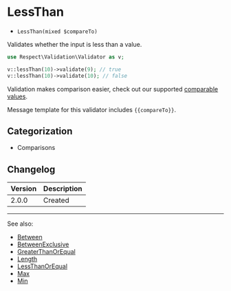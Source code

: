 # LessThan

- `LessThan(mixed $compareTo)`

Validates whether the input is less than a value.

```php
use Respect\Validation\Validator as v;

v::lessThan(10)->validate(9); // true
v::lessThan(10)->validate(10); // false
```

Validation makes comparison easier, check out our supported
[comparable values](../07-comparable-values.md).

Message template for this validator includes `{{compareTo}}`.

## Categorization

- Comparisons

## Changelog

Version | Description
--------|-------------
  2.0.0 | Created

***
See also:

- [Between](Between.md)
- [BetweenExclusive](BetweenExclusive.md)
- [GreaterThanOrEqual](GreaterThanOrEqual.md)
- [Length](Length.md)
- [LessThanOrEqual](LessThanOrEqual.md)
- [Max](Max.md)
- [Min](Min.md)
